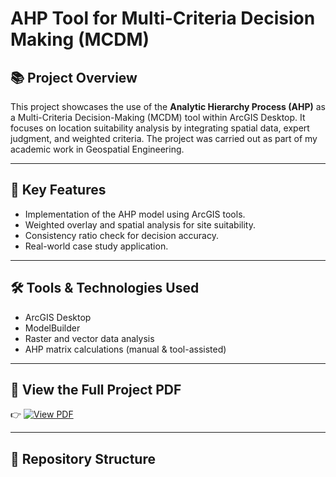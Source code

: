 # AHP Tool for Multi-Criteria Decision Making (MCDM)

## 📚 Project Overview
This project showcases the use of the **Analytic Hierarchy Process (AHP)** as a Multi-Criteria Decision-Making (MCDM) tool within ArcGIS Desktop. It focuses on location suitability analysis by integrating spatial data, expert judgment, and weighted criteria. The project was carried out as part of my academic work in Geospatial Engineering.

---

## 🚀 Key Features
- Implementation of the AHP model using ArcGIS tools.
- Weighted overlay and spatial analysis for site suitability.
- Consistency ratio check for decision accuracy.
- Real-world case study application.

---

## 🛠 Tools & Technologies Used
- ArcGIS Desktop
- ModelBuilder
- Raster and vector data analysis
- AHP matrix calculations (manual & tool-assisted)

---

## 📄 View the Full Project PDF  
👉 [![View PDF](https://img.shields.io/badge/View%20Full%20Project%20Report-PDF-blue)](https://drive.google.com/file/d/1gGEobO3gdNmJ5jHN61wlIZQ1PeiG9qwD/preview)

---

## 📁 Repository Structure
